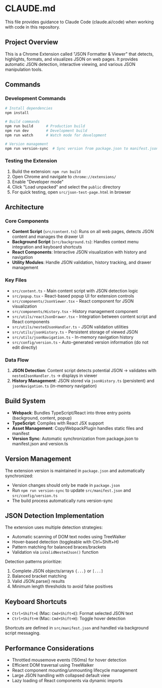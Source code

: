 # CLAUDE.md

This file provides guidance to Claude Code (claude.ai/code) when working with code in this repository.

## Project Overview

This is a Chrome Extension called "JSON Formatter & Viewer" that detects, highlights, formats, and visualizes JSON on web pages. It provides automatic JSON detection, interactive viewing, and various JSON manipulation tools.

## Commands

### Development Commands
```bash
# Install dependencies
npm install

# Build commands
npm run build      # Production build
npm run dev        # Development build
npm run watch      # Watch mode for development

# Version management
npm run version-sync  # Sync version from package.json to manifest.json and version.ts
```

### Testing the Extension
1. Build the extension: `npm run build`
2. Open Chrome and navigate to `chrome://extensions/`
3. Enable "Developer mode"
4. Click "Load unpacked" and select the `public` directory
5. For quick testing, open `src/json-test-page.html` in browser

## Architecture

### Core Components
- **Content Script** (`src/content.ts`): Runs on all web pages, detects JSON content and manages the drawer UI
- **Background Script** (`src/background.ts`): Handles context menu integration and keyboard shortcuts
- **React Components**: Interactive JSON visualization with history and navigation
- **Utility Modules**: Handle JSON validation, history tracking, and drawer management

### Key Files
- `src/content.ts` - Main content script with JSON detection logic
- `src/popup.tsx` - React-based popup UI for extension controls
- `src/components/JsonViewer.tsx` - React component for JSON visualization
- `src/components/History.tsx` - History management component
- `src/utils/reactJsonDrawer.tsx` - Integration between content script and React components
- `src/utils/nestedJsonHandler.ts` - JSON validation utilities
- `src/utils/jsonHistory.ts` - Persistent storage of viewed JSON
- `src/utils/jsonNavigation.ts` - In-memory navigation history
- `src/config/version.ts` - Auto-generated version information (do not edit directly)

### Data Flow
1. **JSON Detection**: Content script detects potential JSON → validates with `nestedJsonHandler.ts` → displays in viewer
2. **History Management**: JSON stored via `jsonHistory.ts` (persistent) and `jsonNavigation.ts` (in-memory navigation)

## Build System

- **Webpack**: Bundles TypeScript/React into three entry points (background, content, popup)
- **TypeScript**: Compiles with React JSX support
- **Asset Management**: CopyWebpackPlugin handles static files and manifest
- **Version Sync**: Automatic synchronization from package.json to manifest.json and version.ts

## Version Management

The extension version is maintained in `package.json` and automatically synchronized:
- Version changes should only be made in `package.json`
- Run `npm run version-sync` to update `src/manifest.json` and `src/config/version.ts`
- The build process automatically runs version-sync

## JSON Detection Implementation

The extension uses multiple detection strategies:
- Automatic scanning of DOM text nodes using TreeWalker
- Hover-based detection (toggleable with Ctrl+Shift+H)
- Pattern matching for balanced braces/brackets
- Validation via `isValidNestedJson()` function

Detection patterns prioritize:
1. Complete JSON objects/arrays `{...}` or `[...]`
2. Balanced bracket matching
3. Valid JSON.parse() results
4. Minimum length thresholds to avoid false positives

## Keyboard Shortcuts

- `Ctrl+Shift+E` (Mac: `Cmd+Shift+E`): Format selected JSON text
- `Ctrl+Shift+H` (Mac: `Cmd+Shift+H`): Toggle hover detection

Shortcuts are defined in `src/manifest.json` and handled via background script messaging.

## Performance Considerations

- Throttled mousemove events (150ms) for hover detection
- Efficient DOM traversal using TreeWalker
- React component mounting/unmounting lifecycle management
- Large JSON handling with collapsed default view
- Lazy loading of React components via dynamic imports